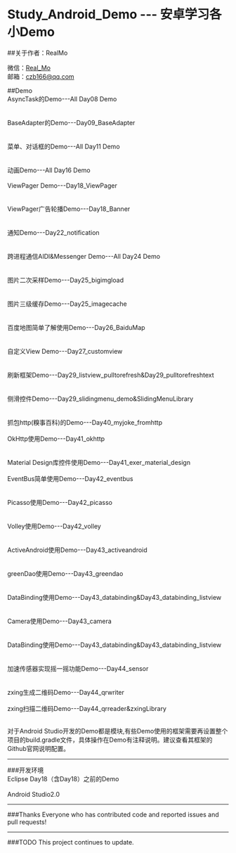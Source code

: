 Study_Android_Demo  --- 安卓学习各小Demo
=====================
##关于作者：RealMo

   微信：[Real_Mo]()  
   邮箱：[czb166@qq.com]()

##Demo
<br>AsyncTask的Demo---All Day08 Demo</br>   
<br>BaseAdapter的Demo---Day09_BaseAdapter</br>  
<br>菜单、对话框的Demo---All Day11 Demo</br>   
<br>动画Demo---All Day16 Demo</br> 
<br>ViewPager Demo---Day18_ViewPager</br>   
<br>ViewPager广告轮播Demo---Day18_Banner</br>  
<br>通知Demo---Day22_notification</br>  
<br>跨进程通信AIDl&Messenger Demo---All Day24 Demo</br>  
<br>图片二次采样Demo---Day25_bigimgload</br>   
<br>图片三级缓存Demo---Day25_imagecache</br>   
<br>百度地图简单了解使用Demo---Day26_BaiduMap</br>   
<br>自定义View Demo---Day27_customview</br>   
<br>刷新框架Demo---Day29_listview_pulltorefresh&Day29_pulltorefreshtext</br>   
<br>侧滑控件Demo---Day29_slidingmenu_demo&SlidingMenuLibrary</br>   
<br>抓包http(糗事百科)的Demo---Day40_myjoke_fromhttp</br>
<br>OkHttp使用Demo---Day41_okhttp</br>   
<br>Material Design库控件使用Demo---Day41_exer_material_design</br>
<br>EventBus简单使用Demo---Day42_eventbus</br>   
<br>Picasso使用Demo---Day42_picasso</br>   
<br>Volley使用Demo---Day42_volley</br>  
<br>ActiveAndroid使用Demo---Day43_activeandroid</br>   
<br>greenDao使用Demo---Day43_greendao</br>   
<br>DataBinding使用Demo---Day43_databinding&Day43_databinding_listview</br>   
<br>Camera使用Demo---Day43_camera</br>   
<br>DataBinding使用Demo---Day43_databinding&Day43_databinding_listview</br>   
<br>加速传感器实现摇一摇功能Demo---Day44_sensor</br>  
<br>zxing生成二维码Demo---Day44_qrwriter</br>
<br>zxing扫描二维码Demo---Day44_qrreader&zxingLibrary</br>

<br>对于Android Studio开发的Demo都是模块,有些Demo使用的框架需要再设置整个项目的build.gradle文件，具体操作在Demo有注释说明。建议查看其框架的Github官网说明配置。</br> 

---
###开发环境
<br>Eclipse Day18（含Day18）之前的Demo</br>
<br>Android Studio2.0</br>

---



###Thanks
Everyone who has contributed code and reported issues and pull requests!


---
###TODO
This project continues to update.


